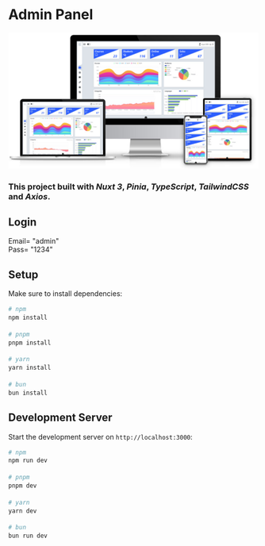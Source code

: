 
# Admin Panel
<img src="./public/review.jpg">

### This project built with ***Nuxt 3***, ***Pinia***, ***TypeScript***, ***TailwindCSS*** and ***Axios***.

## Login
Email= "admin"<br>
Pass= "1234"

## Setup

Make sure to install dependencies:

```bash
# npm
npm install

# pnpm
pnpm install

# yarn
yarn install

# bun
bun install
```

## Development Server

Start the development server on `http://localhost:3000`:

```bash
# npm
npm run dev

# pnpm
pnpm dev

# yarn
yarn dev

# bun
bun run dev
```